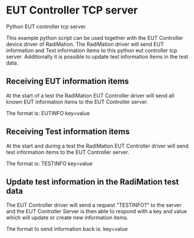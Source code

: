 # EUT Controller TCP server
Python EUT controller tcp server

This example python script can be used together with the EUT Controller device driver of RadiMation. The RadiMation driver will send EUT information and Test information items to this python eut controller tcp server. Additionally it is possible to update test information items in the test data.
## Receiving EUT information items
At the start of a test the RadiMation EUT Controller driver will send all known EUT information items to the EUT Controller server.

The format is: EUTINFO key=value
## Receiving Test information items
At the start and during a test the RadiMation EUT Controller driver will send test information items to the EUT Controller server.

The format is: TESTINFO key=value
## Update test information in the RadiMation test data
The EUT Controller driver will send a request "TESTINFO?" to the server and the EUT Controller Server is then able to respond with a key and value which will update or create new information items.

The format to send information back is: key=value
